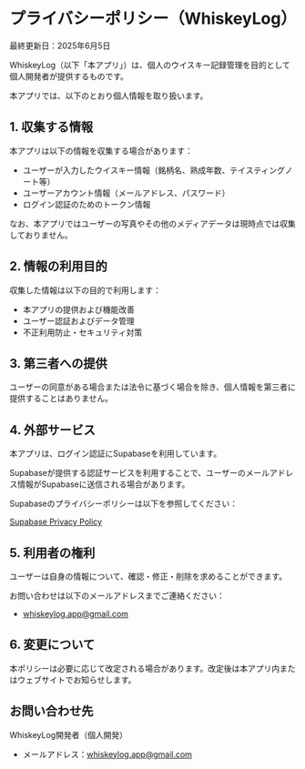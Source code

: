 # プライバシーポリシー（WhiskeyLog）
最終更新日：2025年6月5日

WhiskeyLog（以下「本アプリ」）は、個人のウイスキー記録管理を目的として個人開発者が提供するものです。

本アプリでは、以下のとおり個人情報を取り扱います。

## 1. 収集する情報
本アプリは以下の情報を収集する場合があります：

- ユーザーが入力したウイスキー情報（銘柄名、熟成年数、テイスティングノート等）
- ユーザーアカウント情報（メールアドレス、パスワード）
- ログイン認証のためのトークン情報

なお、本アプリではユーザーの写真やその他のメディアデータは現時点では収集しておりません。

## 2. 情報の利用目的
収集した情報は以下の目的で利用します：

- 本アプリの提供および機能改善
- ユーザー認証およびデータ管理
- 不正利用防止・セキュリティ対策

## 3. 第三者への提供
ユーザーの同意がある場合または法令に基づく場合を除き、個人情報を第三者に提供することはありません。

## 4. 外部サービス
本アプリは、ログイン認証にSupabaseを利用しています。

Supabaseが提供する認証サービスを利用することで、ユーザーのメールアドレス情報がSupabaseに送信される場合があります。

Supabaseのプライバシーポリシーは以下を参照してください：

[Supabase Privacy Policy](https://supabase.com/privacy)

## 5. 利用者の権利
ユーザーは自身の情報について、確認・修正・削除を求めることができます。

お問い合わせは以下のメールアドレスまでご連絡ください：
- whiskeylog.app@gmail.com

## 6. 変更について
本ポリシーは必要に応じて改定される場合があります。改定後は本アプリ内またはウェブサイトでお知らせします。

## お問い合わせ先
WhiskeyLog開発者（個人開発）
- メールアドレス：whiskeylog.app@gmail.com
